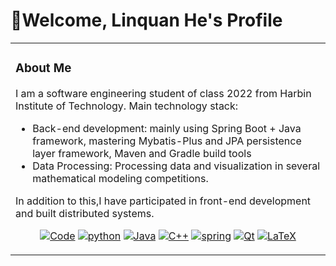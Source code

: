 # :confetti_ball:Welcome, Linquan He's Profile

<table>

<tr><td>

###  About Me
I am a software engineering student of class 2022 from Harbin Institute of Technology.
Main technology stack:

- Back-end development: mainly using Spring Boot + Java framework, mastering Mybatis-Plus and JPA persistence layer framework, Maven and Gradle build tools
- Data Processing: Processing data and visualization in several mathematical modeling competitions.

In addition to this,I have participated in front-end development and built distributed systems.

<p align="center">
    <a href="https://github.com/Lubiyangka?tab=repositories" target="_blank"><img alt="Code" src="https://img.shields.io/badge/-code-000000?style=flat&logo=Plex&logoColor=fff"></a>
    <a href="https://github.com/Lubiyangka?tab=repositories&language=python" target="_blank"><img alt="python" src="https://img.shields.io/badge/Python-3776AB?logo=python&logoColor=fff&style=flat"></a>
    <a href="https://github.com/Lubiyangka?tab=repositories&language=java" target="_blank"><img alt="Java" src="https://img.shields.io/badge/-Java-3776AB?style=flat&logo=Java&logoColor=fff"></a>
    <a href="https://github.com/Lubiyangka?tab=repositories&language=c%2B%2B" target="_blank"><img alt="C++" src="https://img.shields.io/badge/-C%2B%2B-00599C?style=flat&logo=C%2B%2B&logoColor=fff"></a>
    <a href="https://github.com/Lubiyangka?tab=repositories&language=java" target="_blank"><img alt="spring" src="https://img.shields.io/badge/Spring-6DB33F?logo=spring&logoColor=fff&style=flat"></a>
    <a href="https://github.com/Lubiyangka?tab=repositories&language=c%2B%2B" target="_blank"><img alt="Qt" src="https://img.shields.io/badge/Qt-41CD52?logo=qt&logoColor=fff&style=flat"></a>
    <a href="https://github.com/Lubiyangka?tab=repositories&language=TeX" target="_blank"><img alt="LaTeX" src="https://img.shields.io/badge/-LaTeX-008080?style=flat&logo=LaTeX&logoColor=fff"></a>
</p>


</td></tr>

<table>


<!--
**Lubiyangka/Lubiyangka** is a ✨ _special_ ✨ repository because its `README.md` (this file) appears on your GitHub profile.

Here are some ideas to get you started:

- 🔭 I’m currently working on ...
- 🌱 I’m currently learning ...
- 👯 I’m looking to collaborate on ...
- 🤔 I’m looking for help with ...
- 💬 Ask me about ...
- 📫 How to reach me: ...
- 😄 Pronouns: ...
- ⚡ Fun fact: ...
-->
